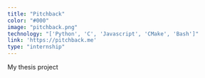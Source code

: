 ```yaml
---
title: "Pitchback"
color: "#000"
image: "pitchback.png"
technology: "['Python', 'C', 'Javascript', 'CMake', 'Bash']"
link: 'https://pitchback.me'
type: "internship"
---
```


My thesis project
